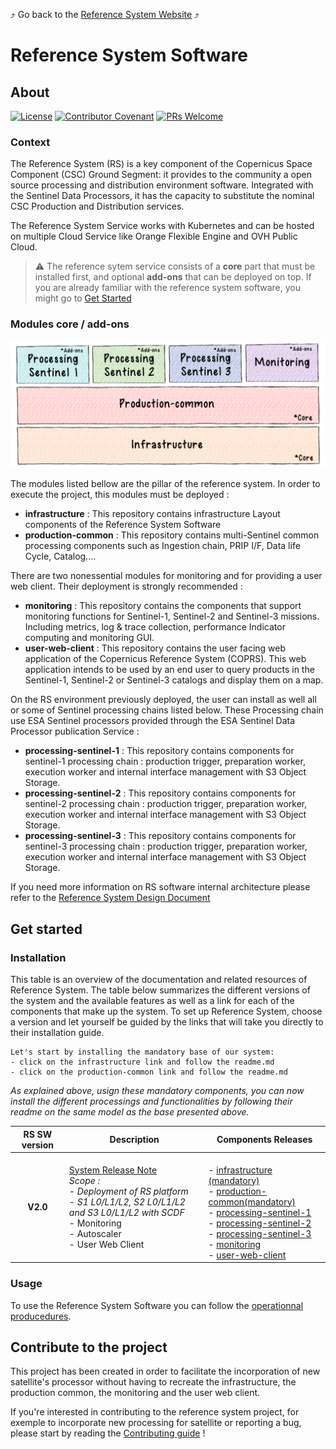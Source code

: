 :arrow_heading_up: Go back to the [Reference System Website](https://referencesystem.copernicus.eu/) :arrow_heading_up:

# Reference System Software

## About

 [![License](https://img.shields.io/badge/License-Apache%202.0-blue.svg)](https://opensource.org/licenses/Apache-2.0) [![Contributor Covenant](https://img.shields.io/badge/Contributor%20Covenant-2.0-4baaaa.svg)](CODE_OF_CONDUCT.md) [![PRs Welcome](https://img.shields.io/badge/PRs-welcome-brightgreen.svg?style=flat-square)](https://makeapullrequest.com) 

### Context

The Reference System (RS) is a key component of the Copernicus Space Component (CSC) Ground Segment: it provides to the community a open source processing and distribution environment software. Integrated with the Sentinel Data Processors, it has the capacity to substitute the nominal CSC Production and Distribution services. 

The Reference System Service works with Kubernetes and can be hosted on multiple Cloud Service like Orange Flexible Engine and OVH Public Cloud.

> :warning: The reference sytem service consists of a **core** part that must be installed first, and optional **add-ons** that can be deployed on top. If you are already familiar with the reference system software, you might go to [Get Started](#get-started)

### Modules core / add-ons

![Reference System Schema of all modules](/.github/assets/images/Reference-System-6.png)

The modules listed bellow are the pillar of the reference system. In order to execute the project, this modules must be deployed :

- **infrastructure** : This repository contains infrastructure Layout components of the Reference System Software
- **production-common** : This repository contains multi-Sentinel common processing components such as Ingestion chain, PRIP I/F, Data life Cycle, Catalog....

There are two nonessential modules for monitoring and for providing a user web client. 
Their deployment is strongly recommended :

- **monitoring** : This repository contains the components that support monitoring functions for Sentinel-1, Sentinel-2 and Sentinel-3 missions. Including metrics, log & trace collection, performance Indicator computing and monitoring GUI.
- **user-web-client** : This repository contains the user facing web application of the Copernicus Reference System (COPRS). This web application intends to be used by an end user to query products in the Sentinel-1, Sentinel-2 or Sentinel-3 catalogs and display them on a map.

On the RS environment previously deployed, the user can install as well all or some of Sentinel processing chains listed below. These Processing chain use ESA Sentinel processors provided through the ESA Sentinel Data Processor publication Service :

- **processing-sentinel-1** : This repository contains components for sentinel-1 processing chain : production trigger, preparation worker, execution worker and internal interface management with S3 Object Storage.
- **processing-sentinel-2** : This repository contains components for sentinel-2 processing chain : production trigger, preparation worker, execution worker and internal interface management with S3 Object Storage.
- **processing-sentinel-3** : This repository contains components for sentinel-3 processing chain : production trigger, preparation worker, execution worker and internal interface management with S3 Object Storage.

If you need more information on RS software internal architecture please refer to the [Reference System Design Document](ARCHITECTURE_DESIGN.md)

## Get started

### Installation
This table is an overview of the documentation and related resources of Reference System.
The table below summarizes the different versions of the system and the available features as well as a link for each of the components that make up the system.
To set up Reference System, choose a version and let yourself be guided by the links that will take you directly to their installation guide.

```
Let's start by installing the mandatory base of our system:
- click on the infrastructure link and follow the readme.md
- click on the production-common link and follow the readme.md
```
*As explained above, usign these mandatory components, you can now install the different processings and functionalities by following their readme on the same model as the base presented above.*

| RS SW version | Description                                                                                                          | Components Releases |
| :----------:  | -------------------------------------------------------------------------------------------------------------------- | -------- |
| **V2.0**      | [System Release Note](https://github.com/COPRS/reference-system-software/blob/V2.0/releases/V2.0.md)<br>*Scope :<br>\- Deployment of RS platform<br>\- S1 L0/L1/L2, S2 L0/L1/L2 and S3 L0/L1/L2 with SCDF*<br>\- Monitoring<br>\- Autoscaler<br>\- User Web Client | <br>\- [infrastructure (mandatory)](https://github.com/COPRS/infrastructure/tree/1.5.0-rc1)<br>\- [production-common(mandatory)](https://github.com/COPRS/production-common/tree/1.13.0-rc1)<br>\- [processing-sentinel-1](https://github.com/COPRS/processing-sentinel-1/tree/1.13.0-rc1)<br>\- [processing-sentinel-2](https://github.com/COPRS/processing-sentinel-2/tree/1.6.0-rc1)<br>\- [processing-sentinel-3](https://github.com/COPRS/processing-sentinel-3/tree/1.13.0-rc1)<br>\- [monitoring](https://github.com/COPRS/monitoring/tree/1.5.0-rc1)<br>\- [user-web-client](https://github.com/COPRS/user-web-client/tree/1.5.0-rc2) |

### Usage

To use the Reference System Software you can follow the [operationnal producedures](/releases/v1.1.md). 

## Contribute to the project

This project has been created in order to facilitate the incorporation of new satellite's processor without having to recreate the infrastructure, the production common, the monitoring and the user web client.

If you're interested in contributing to the reference system project, for exemple to incorporate new processing for satellite or reporting a bug, please start by reading the [Contributing guide](/contribute/) !


